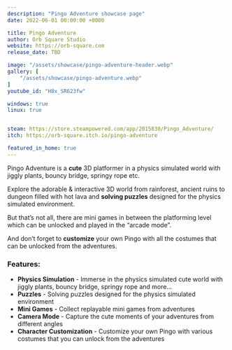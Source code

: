 ```yaml
---
description: "Pingo Adventure showcase page"
date: 2022-06-01 00:00:00 +0000

title: Pingo Adventure
author: Orb Square Studio
website: https://orb-square.com
release_date: TBD

image: "/assets/showcase/pingo-adventure-header.webp"
gallery: [
	"/assets/showcase/pingo-adventure.webp"
]
youtube_id: "H8x_SR623fw"

windows: true
linux: true


steam: https://store.steampowered.com/app/2015830/Pingo_Adventure/
itch: https://orb-square.itch.io/pingo-adventure

featured_in_home: true
---
```


<p>
  Pingo Adventure is a <strong>cute</strong> 3D platformer in a physics simulated world with jiggly plants, bouncy bridge, springy rope etc.
</p>
<p>
  Explore the adorable & interactive 3D world from rainforest, ancient ruins to dungeon filled with hot lava and <strong>solving puzzles</strong> designed for the physics simulated environment.
</p>
<p>
  But that’s not all, there are mini games in between the platforming level which can be unlocked and played in the “arcade mode”.
</p>
<p>
  And don’t forget to <strong>customize</strong> your own Pingo with all the costumes that can be unlocked from the adventures.
</p>

<h3>Features:</h3>
<ul>
    <li><strong>Physics Simulation</strong> - Immerse in the physics simulated cute world with jiggly plants, bouncy bridge, springy rope and more...</li>
    <li><strong>Puzzles</strong> - Solving puzzles designed for the physics simulated environment</li>
    <li><strong>Mini Games</strong> - Collect replayable mini games from adventures</li>
    <li><strong>Camera Mode</strong> - Capture the cute moments of your adventures from different angles</li>
    <li><strong>Character Customization</strong> - Customize your own Pingo with various costumes that you can unlock from the adventures</li>
</ul>
